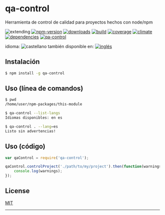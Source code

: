 # qa-control

<!--lang:es-->
Herramienta de control de calidad para proyectos hechos con node/npm

<!--lang:en--]
Quality assurance tool for node/npm projects

[!--lang:*-->

<!-- cucardas -->
![extending](https://img.shields.io/badge/stability-extending-orange.svg)
[![npm-version](https://img.shields.io/npm/v/qa-control.svg)](https://npmjs.org/package/qa-control)
[![downloads](https://img.shields.io/npm/dm/qa-control.svg)](https://npmjs.org/package/qa-control)
[![build](https://img.shields.io/travis/codenautas/qa-control/master.svg)](https://travis-ci.org/codenautas/qa-control)
[![coverage](https://img.shields.io/coveralls/codenautas/qa-control/master.svg)](https://coveralls.io/r/codenautas/qa-control)
[![climate](https://img.shields.io/codeclimate/github/codenautas/qa-control.svg)](https://codeclimate.com/github/codenautas/qa-control)
[![dependencies](https://img.shields.io/david/codenautas/qa-control.svg)](https://david-dm.org/codenautas/qa-control)
[![qa-control](http://codenautas.com/github/codenautas/qa-control.svg)](http://codenautas.com/github/codenautas/qa-control)

<!--multilang v0 es:LEEME.md en:README.md -->

<!--multilang buttons-->

idioma: ![castellano](https://raw.githubusercontent.com/codenautas/multilang/master/img/lang-es.png)
también disponible en:
[![inglés](https://raw.githubusercontent.com/codenautas/multilang/master/img/lang-en.png)](README.md)

<!--lang:es-->

## Instalación

<!--lang:en--]

## Install

[!--lang:*-->

```sh
$ npm install -g qa-control
```

<!--lang:es-->

## Uso (línea de comandos)

<!--lang:en--]

## Usage (command-line)

[!--lang:*-->

```sh
$ pwd
/home/user/npm-packages/this-module
```

<!--lang:es-->

```sh
$ qa-control --list-langs
Idiomas disponibles: en es

$ qa-control . --lang=es
Listo sin advertencias!
```

<!--lang:en--]

```sh
$ qa-control --list-langs
Available languages: en es

$ qa-control . 
Done without warnings!
```

[!--lang:es-->

## Uso (código)

<!--lang:en--]

## Usage (code)

[!--lang:*-->

```js
var qaControl = require('qa-control');

qaControl.controlProject('./path/to/my/project').then(function(warnings){
    console.log(warnings);
});

```

## License

[MIT](LICENSE)

----------------


